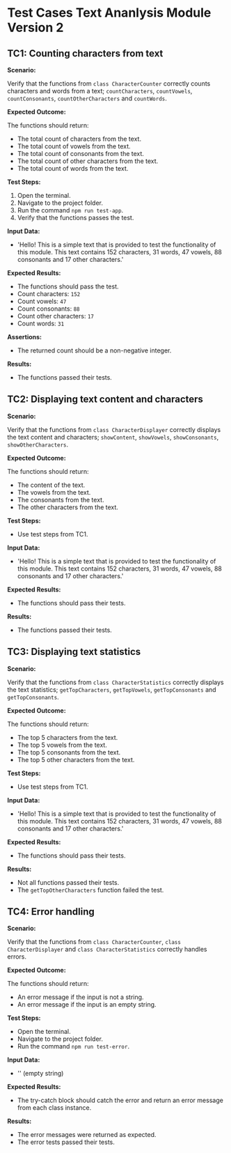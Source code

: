 # Test Cases Text Ananlysis Module Version 2

## TC1: Counting characters from text

**Scenario:** 

Verify that the functions from `class CharacterCounter` correctly counts characters and words from a text; `countCharacters`, `countVowels`, `countConsonants`, `countOtherCharacters` and `countWords`.

**Expected Outcome:** 

The functions should return:
- The total count of characters from the text.
- The total count of vowels from the text.
- The total count of consonants from the text.
- The total count of other characters from the text.
- The total count of words from the text.

**Test Steps:**

1. Open the terminal.
2. Navigate to the project folder.
3. Run the command `npm run test-app`.
4. Verify that the functions passes the test.

**Input Data:**

- 'Hello! This is a simple text that is provided to test the functionality of this module. This text contains 152 characters, 31 words, 47 vowels, 88 consonants and 17 other characters.'

**Expected Results:**

- The functions should pass the test.
- Count characters: `152`
- Count vowels: `47`
- Count consonants: `88`
- Count other characters: `17`
- Count words: `31`

**Assertions:**
- The returned count should be a non-negative integer.

**Results:**

- The functions passed their tests.

## TC2: Displaying text content and characters

**Scenario:**

Verify that the functions from `class CharacterDisplayer` correctly displays the text content and characters; `showContent`, `showVowels`, `showConsonants`, `showOtherCharacters`.

**Expected Outcome:**

The functions should return:
- The content of the text.
- The vowels from the text.
- The consonants from the text.
- The other characters from the text.

**Test Steps:**

- Use test steps from TC1.

**Input Data:**

- 'Hello! This is a simple text that is provided to test the functionality of this module. This text contains 152 characters, 31 words, 47 vowels, 88 consonants and 17 other characters.'

**Expected Results:**

- The functions should pass their tests.

**Results:**

- The functions passed their tests.

## TC3: Displaying text statistics

**Scenario:**

Verify that the functions from `class CharacterStatistics` correctly displays the text statistics; `getTopCharacters`, `getTopVowels`, `getTopConsonants` and `getTopConsonants`.

**Expected Outcome:**

The functions should return:
- The top 5 characters from the text.
- The top 5 vowels from the text.
- The top 5 consonants from the text.
- The top 5 other characters from the text.

**Test Steps:**

- Use test steps from TC1.

**Input Data:**

- 'Hello! This is a simple text that is provided to test the functionality of this module. This text contains 152 characters, 31 words, 47 vowels, 88 consonants and 17 other characters.'

**Expected Results:**

- The functions should pass their tests.

**Results:**

- Not all functions passed their tests. 
- The `getTopOtherCharacters` function failed the test.

## TC4: Error handling

**Scenario:**

Verify that the functions from `class CharacterCounter`, `class CharacterDisplayer` and `class CharacterStatistics` correctly handles errors.

**Expected Outcome:**

The functions should return:
- An error message if the input is not a string.
- An error message if the input is an empty string.

**Test Steps:**

- Open the terminal.
- Navigate to the project folder.
- Run the command `npm run test-error`.

**Input Data:**

- '' (empty string)

**Expected Results:**

- The try-catch block should catch the error and return an error message from each class instance.

**Results:**

- The error messages were returned as expected.
- The error tests passed their tests.
